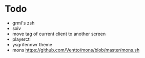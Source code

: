 # Todo

-   grml's zsh
-   sxiv
-   move tag of current client to another screen
-   playerctl
-   ysgrifennwr theme
-   mons https://github.com/Ventto/mons/blob/master/mons.sh
